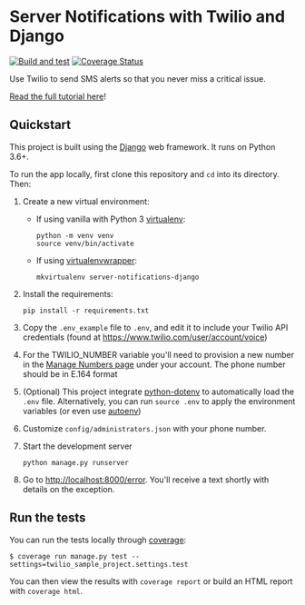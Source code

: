# Server Notifications with Twilio and Django

[![Build and test](https://github.com/TwilioDevEd/server-notifications-django/actions/workflows/build_test.yml/badge.svg)](https://github.com/TwilioDevEd/server-notifications-django/actions/workflows/build_test.yml)
[![Coverage Status](https://coveralls.io/repos/TwilioDevEd/server-notifications-django/badge.svg?branch=master&service=github)](https://coveralls.io/github/TwilioDevEd/server-notifications-django?branch=master)

Use Twilio to send SMS alerts so that you never miss a critical issue.

[Read the full tutorial here](https://www.twilio.com/docs/tutorials/walkthrough/server-notifications/python/django)!

## Quickstart

This project is built using the [Django](https://www.djangoproject.com/) web framework. It runs on Python 3.6+.

To run the app locally, first clone this repository and `cd` into its directory. Then:

1. Create a new virtual environment:
    - If using vanilla with Python 3 [virtualenv](https://docs.python.org/3/library/venv.html):

        ```
        python -m venv venv
        source venv/bin/activate
        ```

    - If using [virtualenvwrapper](https://virtualenvwrapper.readthedocs.org/en/latest/):

        ```
        mkvirtualenv server-notifications-django
        ```

1. Install the requirements:

    ```
    pip install -r requirements.txt
    ```

1. Copy the `.env_example` file to `.env`, and edit it to include your Twilio API credentials (found at https://www.twilio.com/user/account/voice)
1. For the TWILIO_NUMBER variable you'll need to provision a new number in the [Manage Numbers page](https://www.twilio.com/user/account/phone-numbers/incoming) under your account. The phone number should be in E.164 format
1. (Optional) This project integrate [python-dotenv](https://github.com/theskumar/python-dotenv) to automatically load the `.env` file. Alternatively, you can run `source .env` to apply the environment variables (or even use [autoenv](https://github.com/kennethreitz/autoenv))
1. Customize `config/administrators.json` with your phone number.
1. Start the development server

    ```
    python manage.py runserver
    ```
1. Go to [http://localhost:8000/error](http://localhost:8000/error/). You'll receive a text shortly with details on the exception.

## Run the tests

You can run the tests locally through [coverage](http://coverage.readthedocs.org/):

```
$ coverage run manage.py test --settings=twilio_sample_project.settings.test
```

You can then view the results with `coverage report` or build an HTML report with `coverage html`.
